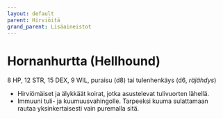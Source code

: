 ```yaml
---
layout: default
parent: Hirviöitä
grand_parent: Lisäaineistot
---
```


# Hornanhurtta (Hellhound)

8 HP, 12 STR, 15 DEX, 9 WIL, puraisu (d8) tai tulenhenkäys (d6, _räjähdys_)

- Hirviömäiset ja älykkäät koirat, jotka asustelevat tulivuorten lähellä.
- Immuuni tuli- ja kuumuusvahingolle. Tarpeeksi kuuma sulattamaan rautaa yksinkertaisesti vain puremalla sitä.